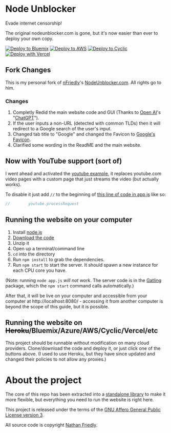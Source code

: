 # Node Unblocker

Evade internet censorship!

The original nodeunblocker.com is gone, but it's now easier than ever to deploy your own copy.

[![Deploy to Bluemix](https://cloud.ibm.com/devops/setup/deploy/button.png)](https://bluemix.net/deploy?repository=https://github.com/yodaluca23/Node-Unblocker)
[![Deploy to AWS](https://oneclick.amplifyapp.com/button.svg)](https://console.aws.amazon.com/amplify/home#/deploy?repo=https://github.com/yodaluca23/Node-Unblocker)
[![Deploy to Cyclic](https://deploy.cyclic.sh/button.svg)](https://deploy.cyclic.sh/)
[![Deploy with Vercel](https://vercel.com/button)](https://vercel.com/new/clone?repository-url=https%3A%2F%2Fgithub.com%2Fyodaluca23%2Fnode-unblocker)

## Fork Changes
This is my personal fork of [nFriedly](https://github.com/nfriedly)'s [NodeUnblocker.com](https://github.com/nfriedly/nodeunblocker.com). All rights go to him.</br>
### Changes
1. Completly Redid the main website code and GUI (Thanks to [Open AI](https://www.openai.com)'s "[ChatGPT](https://chat.openai.com)").
2. If the user inputs a non-URL (detected with common TLDs) then it will redirect to a Google search of the user's input.
3. Changed tab title to "Google" and changed the Favicon to [Google's Favicon](https://www.google.com/favicon.ico).
4. Clarified some wording in the ReadME and the main website.

## Now with YouTube support (sort of)

I went ahead and activated the [youtube example](https://github.com/nfriedly/node-unblocker/blob/master/examples/youtube/youtube.js), it replaces youtube.com video pages with a custom page that just streams the video (but actually works). 

To disable it just add `//` to the beginning of [this line of code in app.js](https://github.com/yodaluca23/node-unblocker/blob/5355bbfa8cfe2b5d2e6e5aae41ea21936a3be9a5/app.js#L59) like so:

```js
//        youtube.processRequest
```

## Running the website on your computer

1. Install [node.js](http://nodejs.org/)
2. [Download the code](https://github.com/yodaluca23/node-unblocker/archive/master.zip)
3. Unzip it
4. Open up a terminal/command line
5. `cd` into the directory
6. Run `npm install` to grab the dependencies.
7. Run `npm start` to start the server. It should spawn a new instance for each CPU core you have.

(Note: running `node app.js` *will not work*. The server code is in the [Gatling](https://npmjs.org/package/gatling)
package, which the `npm start` command calls automatically.)

After that, it will be live on your computer and accessible from your computer at http://localhost:8080/ - accessing it from another computer is beyond the scope of this guide, but it is possible.

## Running the website on ~~Heroku~~/Bluemix/Azure/AWS/Cyclic/Vercel/etc

This project should be runnable without modification on many cloud providers. Clone/download the code and deploy it, or just click one of the buttons above. (I used to use Heroku, but they have since updated and changed their policies to not allow any proxies.)

# About the project

The core of this repo has been extracted into a [standalone library](https://github.com/nfriedly/node-unblocker) to make it more flexible, but everything you need to run the website is right here.

This project is released under the terms of the [GNU Affero General Public License version 3](https://www.gnu.org/licenses/agpl-3.0.html).

All source code is copyright [Nathan Friedly](http://nfriedly.com/).
